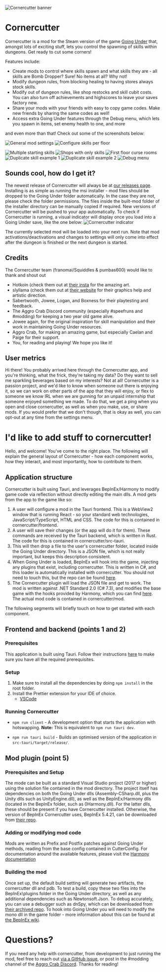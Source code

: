 ![Cornercutter banner](./screenshots/logo/CornercutterBanner.png?raw=true)

# Cornercutter

Cornercutter is a mod for the Steam version of the game [Going Under](https://aggrocrab.com/Going-Under) that, amongst lots of exciting stuff, lets you control the spawning of skills within dungeons. Get ready to cut some corners!

Features include:
* Create mods to control where skills spawn and what skills they are - all skills are Bomb Dropper? Sure! No items at all? Why not!
* Modify dungeon rules, from blocking healing to having stores always stock skills.
* Modify out of dungeon rules, like shop restocks and skill cubit costs. You can also turn off achievements and highscores to leave your saves factory new.
* Share your mods with your friends with easy to copy game codes. Make new friends by sharing the same codes as well!
* Access extra Going Under features through the Debug menu, which lets you spawn in items, set enemy health to one, and more

and even more than that! Check out some of the screenshots below:

![General mod settings](./screenshots/in-app/GeneralPage.png?raw=true "Setup your mod with lots of cool settings and also ones that make the game way harder!")
![Configure skills per floor](./screenshots/in-app/FloorsPage.png?raw=true "Pick skills to show up on each floor! They're all there, we checked!")

![Multiple starting skills](./screenshots/in-game/MultipleStartingSkills.jpg?raw=true "Start with mutiple skills! Become legendary right out the gate!")
![Shops with only skills](./screenshots/in-game/AllSkillShops.jpg?raw=true "Rig stores to overstock all the skills you could ever want! Be unable to afford any of them!")
![First floor curse rooms](./screenshots/in-game/FloorOneCurseRoom.jpg?raw=true "Spawn special rooms in places they shouldn't be! Rig those as well!")
![Duplicate skill example 1](./screenshots/in-game/DuplicateSkills1.jpg?raw=true "Get 'free' skills out of pedestal rooms!")
![Duplicate skill example 2](./screenshots/in-game/DuplicateSkills2.jpg?raw=true "Double down on your favourite skills!")
![Debug menu](./screenshots/in-game/DebugMenu.jpg?raw=true "Use the debug menu for even more fun! Or softlock the game!")

## Sounds cool, how do I get it?

The newest release of Cornercutter will always be at [our releases page](https://github.com/franomai/cornercutter/releases).
Installing is as simple as running the msi installer - mod files should be dropped to the Going Under folder automatically.
In the case they are not, please check the folder permissions. The files inside the built-mod folder of the installer directory can be manually copied if required.
New versions of Cornercutter will be pushed to your app automatically.
To check if Cornercutter is running, a visual indicator will display once you load into a Going Under save, like the one below:
![Cornercutter indicator](./screenshots/in-game/CornercutterIndicator.jpg?raw=true "The Cornercutter indicator is in the top left. It will change depending on if you are in a dungeon and if you have mods loaded.")

The currently selected mod will be loaded into your next run. Note that mod activations/deactivations and changes to settings will only come into effect after the dungeon is finished or the next dungeon is started.

## Credits

The Cornercutter team (franomai/Squiddles & pumbas600) would like to thank and shout out
* Hotkoin (check them out at [their insta](https://www.instagram.com/hotkoin) for the amazing art.
* slyllama (check them out at [their website](https://www.slyllama.net/) for their graphics help and artistic direction.
* Sabertwooth, Jowee, Logan, and Boxness for their playtesting and feedback.
* The Aggro Crab Discord community (especially #speefruns and #modding) for keeping a two year old game alive.
* Jowee again, for the original inspiration for skill manipulation and their work in maintaining Going Under resources.
* Aggro Crab, for making an amazing game, but especially Caelan and Paige for their support.
* You, for reading and playing! We hope you like it!

## User metrics

Hi there! You probably arrived here through the Cornercutter app, and you're thinking, what the frick, they're taking my data? Do they want to sell me sparkling beverages based on my interests? Not at all! Cornercutter is a passion project, and we'd like to know when someone out there is enjoying it, so we can work on other parts of the app that they will enjoy, or flex to someone we know IRL when we are gunning for an unpaid internship that someone enjoyed something we made. To do that, we get a ping when you open and close cornercutter, as well as when you make, use, or share mods. If you would prefer that we don't though, that is okay as well, you can opt-out at any time from the settings menu.

# I'd like to add stuff to cornercutter!

Hello, and welcome! You've come to the right place. The following will explain the general layout of Cornercutter - how each component works, how they interact, and most importantly, how to contribute to them.

## Application structure
Cornercutter is built using Tauri, and leverages BepInEx/Harmony to modify game code via reflection without directly editing the main dlls. A mod gets from the app to the game like so:
1. A user will configure a mod in the Tauri frontend. This is a WebView2 window that is running React - so your standard web technologies, JavaScript/TypeScript, HTML and CSS. The code for this is contained in cornercutter/frontend.
2. A user will save their changes (or the app will do it for them). These commands are received by the Tauri backend, which is written in Rust. The code for this is contained in cornercutter/src-tauri.
3. This will then drop a file to the user's cornercutter folder, located inside the Going Under directory. This is a JSON file, which is not really important, but keeps this description consistent.
4. When Going Under is loaded, BepInEx will hook into the game, injecting any plugins that exist, including cornercutter. This is written in C#, and this loader is automatically installed with cornercutter. You should not need to touch this, but the repo can be found [here](https://github.com/BepInEx/BepInEx).
5. The Cornercutter plugin will load the JSON file and get to work. The mod is written against .NET Standard 2.0 (C# 7.3), and modifies the base game with the hooks provided by Harmony, which you can find [here](https://github.com/pardeike/Harmony). The actual mod code is contained in cornercutter/mod.

The following segments will briefly touch on how to get started with each component.

## Frontend and backend (points 1 and 2)

### Prerequisites 

This application is built using Tauri. Follow their instructions [here](https://tauri.app/v1/guides/getting-started/prerequisites) to make sure you have all the required prerequisites.

### Setup

1. Make sure to install all the dependencies by doing `npm install` in the root folder.
2. Install the Prettier extension for your IDE of choice.
   - [VSCode](https://marketplace.visualstudio.com/items?itemName=esbenp.prettier-vscode)

### Running Cornercutter

- `npm run client` - A development option that starts the application with hotswapping. **Note:** This is equivalent to `npm run tauri dev`.
  
- `npm run tauri build` - Builds an optimised version of the application in `src-tauri/target/release/`.

## Mod plugin (point 5)

### Prerequisites and Setup

The mode can be built as a standard Visual Studio project (2017 or higher) using the solution file contained in the mod directory. The project itself has dependencies on both the Going Under dlls (Assembly-CSharp.dll, plus the Unity dlls such as UnityEngine.dll), as well as the BepInEx/Harmony dlls (located in the BepInEx folder, such as 0Harmony.dll). For the latter dlls, these should be present if you have Cornercutter installed. Otherwise, the version of BepInEx Cornercutter uses, BepInEx 5.4.21, can be downloaded from [their repo](https://github.com/BepInEx/BepInEx/releases/tag/v5.4.21).

### Adding or modifying mod code

Mods are written as Prefix and Postfix patches against Going Under methods, reading from the base config contained in CutterConfig. For documentation around the available features, please visit the [Harmony documentation](https://harmony.pardeike.net/articles/patching.html)

### Building the mod

Once set up, the default build setting will generate two artifacts, the cornercutter dll and pdb. To test a build, copy these two files into the BepInEx\plugins folder in the Going Under directory, as well as any additional dependencies such as Newtonsoft.Json. To debug accurately, you can use a debugger such as dnSpy, which can be downloaded from [their archived repo](https://github.com/dnSpy/dnSpy/releases/tag/v6.1.8). To hook into Going Under you will need to modify the mono dll in the game folder - more information about this can be found at [the BepInEx wiki](https://github.com/BepInEx/BepInEx/wiki/dnSpy-Debugging).

# Questions?

If you need any help with cornercutter, from development to just running the mod, feel free to reach out [via a GitHub issue](https://github.com/franomai/cornercutter/issues), or post in the #modding channel of the [Aggro Crab Discord](http://discord.gg/aggrocrab). Thanks for reading!